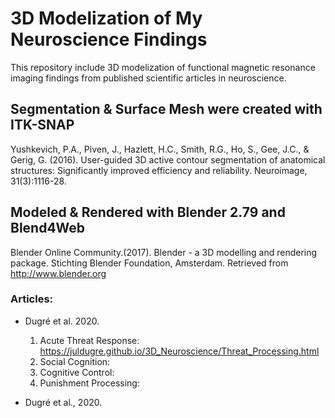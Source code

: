 # 3D Modelization of My Neuroscience Findings 

This repository include 3D modelization of functional magnetic resonance imaging findings from published scientific articles in neuroscience.

## Segmentation & Surface Mesh were created with ITK-SNAP

Yushkevich, P.A., Piven, J., Hazlett, H.C., Smith, R.G., Ho, S., Gee, J.C., & Gerig, G. (2016). User-guided 3D active contour segmentation of anatomical structures: Significantly improved efficiency and reliability. Neuroimage, 31(3):1116-28.

## Modeled & Rendered with Blender 2.79 and Blend4Web
Blender Online Community.(2017). Blender - a 3D modelling and rendering package. Stichting Blender Foundation, Amsterdam. Retrieved from http://www.blender.org


### Articles:
  * Dugré et al. 2020.
    1. Acute Threat Response: https://juldugre.github.io/3D_Neuroscience/Threat_Processing.html
    2. Social Cognition:
    3. Cognitive Control:
    4. Punishment Processing:
    
  * Dugré et al., 2020.
